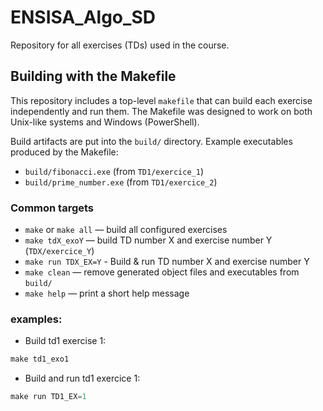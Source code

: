 # ENSISA_Algo_SD
Repository for all exercises (TDs) used in the course.

## Building with the Makefile

This repository includes a top-level `makefile` that can build each exercise independently and run them. The Makefile was designed to work on both Unix-like systems and Windows (PowerShell).

Build artifacts are put into the `build/` directory. Example executables produced by the Makefile:
- `build/fibonacci.exe`  (from `TD1/exercice_1`)
- `build/prime_number.exe` (from `TD1/exercice_2`)

### Common targets
- `make` or `make all` — build all configured exercises
- `make tdX_exoY` — build TD number X and exercise number Y (`TDX/exercice_Y`)
- `make run TDX_EX=Y` - Build & run TD number X and exercise number Y
- `make clean` — remove generated object files and executables from `build/`
- `make help` — print a short help message

### examples:

- Build td1 exercise 1:
```powershell
make td1_exo1
```
- Build and run td1 exercice 1:
```powershell
make run TD1_EX=1
```